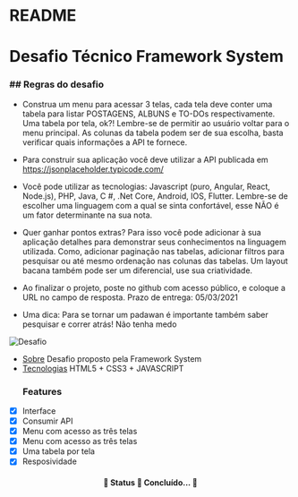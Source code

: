 # README

<h1>
Desafio Técnico Framework System
</h1>
<h3>
## Regras do desafio
</h3>

- Construa um menu para acessar 3 telas, cada tela deve conter uma tabela para listar POSTAGENS, ALBUNS e TO-DOs respectivamente. Uma tabela por tela, ok?! Lembre-se de permitir ao usuário voltar para o menu principal. As colunas da tabela podem ser de sua escolha, basta verificar quais informações a API te fornece.

- Para construir sua aplicação você deve utilizar a API publicada em https://jsonplaceholder.typicode.com/

- Você pode utilizar as tecnologias: Javascript (puro, Angular, React, Node.js), PHP, Java, C #, .Net Core, Android, IOS, Flutter. Lembre-se de escolher uma linguagem com a qual se sinta confortável, esse NÃO é um fator determinante na sua nota.

- Quer ganhar pontos extras? Para isso você pode adicionar à sua aplicação detalhes para demonstrar seus conhecimentos na linguagem utilizada. Como, adicionar paginação nas tabelas, adicionar filtros para pesquisar ou até mesmo ordenação nas colunas das tabelas. Um layout bacana também pode ser um diferencial, use sua criatividade.

* Ao finalizar o projeto, poste no github com acesso público, e coloque a URL no campo de resposta. Prazo de entrega: 05/03/2021

* Uma dica: Para se tornar um padawan é importante também saber pesquisar e correr atrás! Não tenha medo

![Desafio](https://media.giphy.com/media/LYUbQo4w6v7WM0GL7P/giphy.gif)

<!--ts-->

- [Sobre](#Sobre)
  Desafio proposto pela Framework System
- [Tecnologias](#tecnologias)
  HTML5 + CSS3 + JAVASCRIPT
  ### Features

* [x] Interface
* [x] Consumir API
* [x] Menu com acesso as três telas
* [x] Menu com acesso as três telas
* [x] Uma tabela por tela
* [x] Resposividade

<h4 align="center"> 
	🚧  Status 🚀 Concluído...  🚧
</h4>
